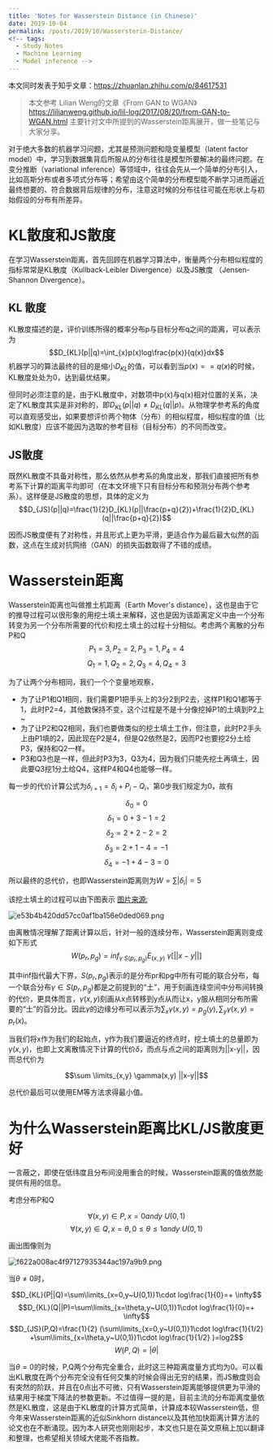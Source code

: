 ```yaml
---
title: 'Notes for Wasserstein Distance (in Chinese)'
date: 2019-10-04
permalink: /posts/2019/10/Wassersterin-Distance/
<!-- tags:
  - Study Notes
  - Machine Learning
  - Model inference -->
---
```

本文同时发表于知乎文章：https://zhuanlan.zhihu.com/p/84617531

> 本文参考 
Lilian Weng的文章《From GAN to WGAN》https://lilianweng.github.io/lil-log/2017/08/20/from-GAN-to-WGAN.html
> 主要针对文中所提到的Wasserstein距离展开，做一些笔记与大家分享。

对于绝大多数的机器学习问题，尤其是预测问题和隐变量模型（latent factor model）中，学习到数据集背后所服从的分布往往是模型所要解决的最终问题。在变分推断（variational inference）等领域中，往往会先从一个简单的分布引入，比如高斯分布或者多项式分布等；希望由这个简单的分布模型能不断学习进而逼近最终想要的、符合数据背后规律的分布，注意这时候的分布往往可能在形状上与初始假设的分布有所差异。

# KL散度和JS散度

在学习Wasserstein距离，首先回顾在机器学习算法中，衡量两个分布相似程度的指标常常是KL散度（Kullback-Leibler Divergence）以及JS散度 （Jensen-Shannon Divergence）。

## KL 散度
KL散度描述的是，评价训练所得的概率分布p与目标分布q之间的距离，可以表示为
$$D_{KL}(p||q)=\int_{x}p(x)log\frac{p(x)}{q(x)}dx$$
机器学习的算法最终的目的是缩小$D_{KL}$的值，可以看到当$p(x)==q(x)$的时候，KL散度处处为0，达到最优结果。

但同时必须注意的是，由于KL散度中，对数项中p(x)与q(x)相对位置的关系，决定了KL散度其实是非对称的，即$D_{KL}(p||q) \neq D_{KL}(q||p)$。从物理学参考系的角度可以直观感受出，如果要想评价两个物体（分布）的相似程度，相似程度的值（比如KL散度）应该不能因为选取的参考目标（目标分布）的不同而改变。

## JS散度
既然KL散度不具备对称性，那么依然从参考系的角度出发，那我们直接把所有参考系下计算的距离平均即可（在本文环境下只有目标分布和预测分布两个参考系）。这样便是JS散度的思想，具体的定义为
$$D_{JS}(p||q)=\frac{1}{2}D_{KL}(p||\frac{p+q}{2})+\frac{1}{2}D_{KL}(q||\frac{p+q}{2})$$

因而JS散度便有了对称性，并且形式上更为平滑，更适合作为最后最大似然的函数，这点在生成对抗网络（GAN）的损失函数取得了不错的成绩。

# Wasserstein距离
Wasserstein距离也叫做推土机距离（Earth Mover's distance），这也是由于它的推导过程可以很形象的用挖土填土来解释，这也是因为该距离定义中由一个分布转变为另一个分布所需要的代价和挖土填土的过程十分相似。考虑两个离散的分布P和Q
$$P_{1}=3,P_{2}=2,P_{3}=1,P_{4}=4$$
$$Q_{1}=1,Q_{2}=2,Q_{3}=4,Q_{4}=3$$

为了让两个分布相同，我们一个个变量地观察，
* 为了让P1和Q1相同，我们需要P1把手头上的3分2到P2去，这样P1和Q1都等于1，此时P2=4，其他数保持不变，这个过程是不是十分像挖掉P1的土填到P2上~
* 为了让P2和Q2相同，我们也要做类似的挖土填土工作，但注意，此时P2手头上由P1填的2，因此现在P2是4，但是Q2依然是2，因而P2也要挖2分土给P3，保持和Q2一样。
* P3和Q3也是一样，但此时P3为3，Q3为4，因为我们只能先挖土再填土，因此要Q3挖1分土给Q4，这样P4和Q4也能够一样。

每一步的代价计算公式为$\delta_{i+1}=\delta_{i}+P_{i}-Q_{i}$，第0步我们规定为0，故有

$$\delta_{0}=0$$
$$\delta_{1}=0+3-1=2$$
$$\delta_{2}=2+2-2=2$$
$$\delta_{3}=2+1-4=-1$$
$$\delta_{4}=-1+4-3=0$$

所以最终的总代价，也即Wasserstein距离则为$W=\sum |\delta_{i}|=5$

该挖土填土的过程可以由下图表示 [图片来源:](https://lilianweng.github.io/lil-log/2017/08/20/from-GAN-to-WGAN.html#kullbackleibler-and-jensenshannon-divergence )

![e53b4b420dd57cc0af1ba156e0ded069.png](en-resource://database/2189:1)

由离散情况理解了距离计算以后，针对一般的连续分布，Wasserstein距离则变成如下形式
$$W(p_{r},p_{g})=inf_{\gamma~S(p_{r},p_{g})}E_(x,y)~\gamma [||x-y||]$$

其中inf指代最大下界，$S(p_{r},p_{g})$表示的是分布pr和pg中所有可能的联合分布，每一个联合分布$\gamma \in S(p_{r},p_{g})$都是之前提到的“土”，用于刻画连续空间中分布间转换的代价，更具体而言，$\gamma(x,y)$刻画从x点转移到y点从而让x，y服从相同分布所需要的“土”的百分比。因此$\gamma$的边缘分布可以表示为$\sum_{x}\gamma(x,y)=p_{g}(y), \sum_{y}\gamma(x,y)=p_{r}(x)$。

当我们将x作为我们的起始点，y作为我们要逼近的终点时，挖土填土的总量即为$\gamma(x,y)$，也即上文离散情况下计算的代价$\delta$，而点与点之间的距离则为||x-y||，因而总代价为

$$\sum \limits_{x,y} \gamma(x,y) ||x-y||$$

总代价最后可以使用EM等方法求得最小值。

# 为什么Wasserstein距离比KL/JS散度更好

一言蔽之，即使在低纬度且分布间没用重合的时候，Wasserstein距离的值依然能提供有用的信息。

考虑分布P和Q

$$\forall (x,y) \in P, x=0 and y ~ U(0,1) $$
$$\forall(x,y) \in Q, x=\theta, 0 \leq \theta \leq 1 and y~U(0,1)$$

画出图像则为

![f622a008ac4f97127935344ac197a9b9.png](en-resource://database/2193:1)

当$\theta \neq 0$时，

$$D_{KL}(P||Q)=\sum\limits_{x=0,y~U(0,1)}1\cdot log\frac{1}{0}=+ \infty$$
$$D_{KL}(Q||P)=\sum\limits_{x=\theta,y~U(0,1)}1\cdot log\frac{1}{0}=+ \infty$$
$$D_{JS}(P,Q)=\frac{1}{2} (\sum\limits_{x=0,y~U(0,1)}1\cdot log\frac{1}{1/2} +\sum\limits_{x=\theta,y~U(0,1)}1\cdot log\frac{1}{1/2} )=log2$$
$$W(P,Q)=|\theta|$$

当$\theta=0$的时候，P,Q两个分布完全重合，此时这三种距离度量方式均为0。可以看出KL散度在两个分布完全没有任何交集的时候会得出无穷的结果，而JS散度则会有突然的阶跃，并且在0点出不可微，只有Wasserstein距离能够提供更为平滑的结果用于梯度下降法的参数更新。不过值得一提的是，目前主流的分布距离度量依然是KL散度，这是由于KL散度的计算方式简单，计算成本较Wasserstein低，但今年来Wasserstein距离的近似Sinkhorn distance以及其他加快距离计算方法的论文也在不断涌现。因为本人研究也刚刚起步，本文也只是在英文原稿上加以翻译和整理，也希望相关领域大佬能不吝指教。